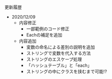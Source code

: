 更新履歴
- 2020/12/09
  - 内容修正
    - 一部範例のコード修正
    - Eachの補足を追加
  - 内容追加
    - 変数の命名による差別の説明を追加
    - ストリングで変数を代入する方法
    - ストリングのエスケープ処理
    - 「ハッシュテーブル」と「each」
    - ストリングの中にクラスを挟むまで可能!?